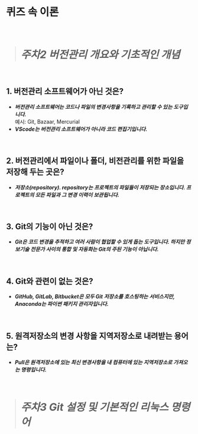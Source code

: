 # 퀴즈 속 이론

<br/>

># _주차2 버전관리 개요와 기초적인 개념_

<br/>

## 1. 버전관리 소프트웨어가 아닌 것은?
- ***버전관리 소프트웨어는 코드나 파일의 변경사항을 기록하고 관리할 수 있는 도구입니다.***   
예시: Git, Bazaar, Mercurial
- ***VScode는 버전관리 소프트웨어가 아니라 코드 편집기입니다.***

<br/>

## 2. 버전관리에서 파일이나 폴더, 비전관리를 위한 파일을 저장해 두는 곳은?
- ***저장소(repository). repository는 프로젝트의 파일들이 저장되는 장소입니다. 프로젝트의 모든 파일과 그 변경 이력이 보관됩니다.***   

<br/>

## 3. Git의 기능이 아닌 것은?
- ***Git은 코드 변경을 추적하고 여러 사람이 협업할 수 있게 돕는 도구입니다. 하지만 정보기술 전문가 사이의 통합 및 자동화는 Git의 주된 기능이 아닙니다.***   

<br/>

## 4. Git와 관련이 없는 것은?
- ***GitHub, GitLab, Bitbucket은 모두 Git 저장소를 호스팅하는 서비스지만, Anaconda는 파이썬 패키지 관리자입니다.***

<br/>

## 5. 원격저장소의 변경 사항을 지역저장소로 내려받는 용어는?
- ***Pull은 원격저장소에 있는 최신 변경사항을 내 컴퓨터에 있는 지역저장소로 가져오는 명령입니다.***

<br/>

># _주차3 Git 설정 및 기본적인 리눅스 명령어_
